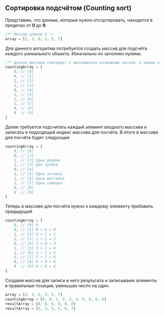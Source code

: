 ## Сортировка подсчётом (Counting sort)

Представим, что данные, которые нужно отсортировать, находятся в пределах от **0** до **9**.

```js
/** Массив длиной 6 */
array = [2, 3, 6, 3, 5, 7] 
```

Для данного алгоритма потребуется создать массив для подсчёта каждого уникального объекта. Изначально он заполнен нулями.

```js
/** Длинна массива совпадает с максимально возможным числом, в нашем случае 0-9 */
countingArray = [
    0, // [0]
    0, // [1] 
    1, // [2]
    2, // [3]
    0, // [4] 
    1, // [5]
    1, // [6]
    1, // [7]
    0, // [8]
    0  // [9]
]
```

Далее требуется подсчитать каждый элемент входного массива и записать в подходящий индекс массива для посчёта.
В итоге в массиве для посчёта будет следующее

```js
countingArray = [
    0, // [0]
    0, // [1] 
    1, // [2] Одна двойка
    2, // [3] Две тройки
    0, // [4] 
    1, // [5] Одна пятерка
    1, // [6] Одна шестерка
    1, // [7] Одна семерка
    0, // [8]
    0  // [9]
]
```

Теперь в массиве для посчёта нужно к каждому элементу прибавить предыдущий

```js
countingArray = [
    0, // [0] 0
    0, // [1] 0 + 0 = 0
    1, // [2] 0 + 1 = 1
    2, // [3] 1 + 2 = 3
    0, // [4] 3 + 0 = 3
    1, // [5] 3 + 1 = 4
    1, // [6] 4 + 1 = 5
    1, // [7] 5 + 1 = 6
    0, // [8] 6 + 0 = 6
    0  // [9] 6 + 0 = 6
]
```

Создаем массив для записи в него результата и записываем элементы в правильные позиции, уменьшая число на один.

```js
array = [2, 3, 6, 3, 5, 7]
countingArray = [0, 0, 1, 3, 3, 4, 5, 6, 6, 6]
resultArray = [0, 0, 0, 0, 0, 0]
resultArray = [2, 3, 3, 5, 6, 7]
```


